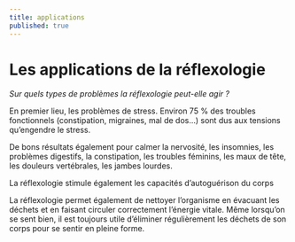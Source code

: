 ```yaml
---
title: applications
published: true
---
```



# Les applications de la réflexologie

*Sur quels types de problèmes la réflexologie peut-elle agir ?*

En premier lieu, les problèmes de stress. Environ 75 % des troubles fonctionnels (constipation, migraines, mal de dos…) sont dus aux tensions qu’engendre le stress.

De bons résultats également pour calmer la nervosité, les insomnies, les problèmes digestifs, la constipation, les troubles féminins, les maux de tête, les douleurs vertébrales, les jambes lourdes.

La réflexologie stimule également les capacités d’autoguérison du corps

La réflexologie permet également de nettoyer l’organisme en évacuant les déchets et en faisant circuler correctement l’énergie vitale. Même lorsqu’on se sent bien, il est toujours utile d’éliminer régulièrement les déchets de son corps pour se sentir en pleine forme.

